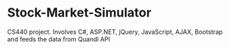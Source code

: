 # Stock-Market-Simulator

CS440 project. Involves C#, ASP.NET, jQuery, JavaScript, AJAX, Bootstrap and feeds the data from Quandl API
